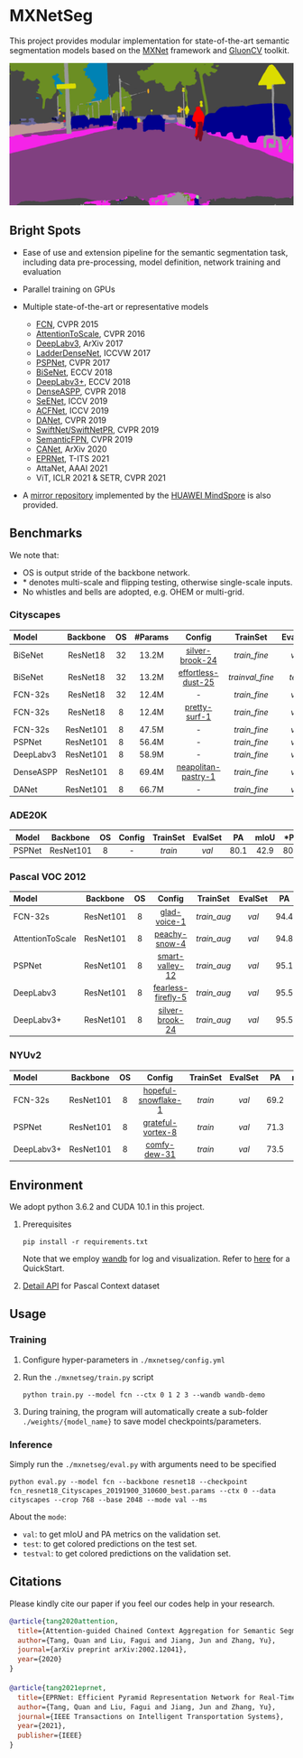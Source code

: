 # MXNetSeg

This project provides modular implementation for state-of-the-art semantic segmentation models based on the [MXNet](https://github.com/apache/incubator-mxnet) framework and [GluonCV](https://github.com/dmlc/gluon-cv) toolkit.

![](./demo/demo_citys.png)

## Bright Spots

- Ease of use and extension pipeline for the semantic segmentation task, including data pre-processing, model definition, network training and evaluation

- Parallel training on GPUs

- Multiple state-of-the-art or representative models

  - [FCN](https://www.cv-foundation.org/openaccess/content_cvpr_2015/papers/Long_Fully_Convolutional_Networks_2015_CVPR_paper.pdf), CVPR 2015
  - [AttentionToScale](http://openaccess.thecvf.com/content_cvpr_2016/papers/Chen_Attention_to_Scale_CVPR_2016_paper.pdf), CVPR 2016
  - [DeepLabv3](https://arxiv.org/pdf/1706.05587), ArXiv 2017
  - [LadderDenseNet](http://openaccess.thecvf.com/content_ICCV_2017_workshops/papers/w3/Kreso_Ladder-Style_DenseNets_for_ICCV_2017_paper.pdf), ICCVW 2017
  - [PSPNet](http://openaccess.thecvf.com/content_cvpr_2017/papers/Zhao_Pyramid_Scene_Parsing_CVPR_2017_paper.pdf), CVPR 2017
  - [BiSeNet](http://openaccess.thecvf.com/content_ECCV_2018/papers/Changqian_Yu_BiSeNet_Bilateral_Segmentation_ECCV_2018_paper.pdf), ECCV 2018
  - [DeepLabv3+](http://openaccess.thecvf.com/content_ECCV_2018/papers/Liang-Chieh_Chen_Encoder-Decoder_with_Atrous_ECCV_2018_paper.pdf), ECCV 2018
  - [DenseASPP](http://openaccess.thecvf.com/content_cvpr_2018/papers/Yang_DenseASPP_for_Semantic_CVPR_2018_paper.pdf), CVPR 2018
  - [SeENet](http://openaccess.thecvf.com/content_ICCV_2019/papers/Pang_Towards_Bridging_Semantic_Gap_to_Improve_Semantic_Segmentation_ICCV_2019_paper.pdf), ICCV 2019
  - [ACFNet](https://openaccess.thecvf.com/content_ICCV_2019/papers/Zhang_ACFNet_Attentional_Class_Feature_Network_for_Semantic_Segmentation_ICCV_2019_paper.pdf), ICCV 2019
  - [DANet](https://openaccess.thecvf.com/content_CVPR_2019/papers/Fu_Dual_Attention_Network_for_Scene_Segmentation_CVPR_2019_paper.pdf), CVPR 2019
  - [SwiftNet/SwiftNetPR](http://openaccess.thecvf.com/content_CVPR_2019/papers/Orsic_In_Defense_of_Pre-Trained_ImageNet_Architectures_for_Real-Time_Semantic_Segmentation_CVPR_2019_paper.pdf), CVPR 2019
  - [SemanticFPN](https://openaccess.thecvf.com/content_CVPR_2019/papers/Kirillov_Panoptic_Feature_Pyramid_Networks_CVPR_2019_paper.pdf), CVPR 2019
  - [CANet](https://arxiv.org/abs/2002.12041v1), ArXiv 2020
  - [EPRNet](https://ieeexplore.ieee.org/stamp/stamp.jsp?tp=&arnumber=9384352), T-ITS 2021
  - AttaNet, AAAI 2021
  - ViT, ICLR 2021 & SETR, CVPR 2021
- A [mirror repository](https://github.com/BebDong/MindSeg) implemented by the [HUAWEI MindSpore](https://www.mindspore.cn/en) is also provided.

## Benchmarks

We note that:

- OS is output stride of the backbone network.
- \* denotes multi-scale and flipping testing, otherwise single-scale inputs.
- No whistles and bells are adopted, e.g. OHEM or multi-grid.

### Cityscapes

| Model     | Backbone  |  OS  | #Params |                          Config                           |    TrainSet     | EvalSet | mIoU | \*mIoU |
| :-------- | :-------: | :--: | :-----: | :-------------------------------------------------------: | :-------------: | :-----: | :--: | :----: |
| BiSeNet   | ResNet18  |  32  |  13.2M  |     [silver-brook-24](./configs/silver-brook-24.yaml)     |  *train_fine*   |  *val*  | 71.6 |  74.7  |
| BiSeNet   | ResNet18  |  32  |  13.2M  |  [effortless-dust-25](./configs/effortless-dust-25.yaml)  | *trainval_fine* | *test*  |  -   |  74.8  |
| FCN-32s   | ResNet18  |  32  |  12.4M  |                             -                             |  *train_fine*   |  *val*  | 64.9 |  68.1  |
| FCN-32s   | ResNet18  |  8   |  12.4M  |       [pretty-surf-1](./configs/pretty-surf-1.yaml)       |  *train_fine*   |  *val*  | 68.3 |  69.9  |
| FCN-32s   | ResNet101 |  8   |  47.5M  |                             -                             |  *train_fine*   |  *val*  | 74.5 |   -    |
| PSPNet    | ResNet101 |  8   |  56.4M  |                             -                             |  *train_fine*   |  *val*  | 78.2 |  79.5  |
| DeepLabv3 | ResNet101 |  8   |  58.9M  |                             -                             |  *train_fine*   |  *val*  | 79.3 |  80.0  |
| DenseASPP | ResNet101 |  8   |  69.4M  | [neapolitan-pastry-1](./configs/neapolitan-pastry-1.yaml) |  *train_fine*   |  *val*  | 78.7 |  79.8  |
| DANet     | ResNet101 |  8   |  66.7M  |                             -                             |  *train_fine*   |  *val*  | 79.7 |  80.9  |

### ADE20K

| Model  | Backbone  |  OS  | Config | TrainSet | EvalSet |  PA  | mIoU | \*PA | \*mIoU |
| :----: | :-------: | :--: | :----: | :------: | :-----: | :--: | :--: | :--: | :----: |
| PSPNet | ResNet101 |  8   |   -    | *train*  |  *val*  | 80.1 | 42.9 | 80.9 |  43.7  |

### Pascal VOC 2012

| Model            | Backbone  |  OS  |                         Config                          |  TrainSet   | EvalSet |  PA  | mIoU | \*PA | \*mIoU |
| :--------------- | :-------: | :--: | :-----------------------------------------------------: | :---------: | :-----: | :--: | :--: | :--: | :----: |
| FCN-32s          | ResNet101 |  8   |       [glad-voice-1](./configs/glad-voice-1.yaml)       | *train_aug* |  *val*  | 94.4 | 74.6 | 94.5 |  75.0  |
| AttentionToScale | ResNet101 |  8   |      [peachy-snow-4](./configs/peachy-snow-4.yaml)      | *train_aug* |  *val*  | 94.8 | 77.1 |  -   |   -    |
| PSPNet           | ResNet101 |  8   |    [smart-valley-12](./configs/smart-valley-12.yaml)    | *train_aug* |  *val*  | 95.1 | 78.1 | 95.3 |  78.5  |
| DeepLabv3        | ResNet101 |  8   | [fearless-firefly-5](./configs/fearless-firefly-5.yaml) | *train_aug* |  *val*  | 95.5 | 80.1 | 95.6 |  80.4  |
| DeepLabv3+       | ResNet101 |  8   |    [silver-brook-24](./configs/silver-brook-24.yaml)    | *train_aug* |  *val*  | 95.5 | 79.9 | 95.6 |  80.1  |

### NYUv2

| Model      | Backbone  |  OS  |                          Config                           | TrainSet | EvalSet |  PA  | mIoU | *PA  | *mIoU |
| :--------- | :-------: | :--: | :-------------------------------------------------------: | :------: | :-----: | :--: | :--: | :--: | :---: |
| FCN-32s    | ResNet101 |  8   | [hopeful-snowflake-1](./configs/hopeful-snowflake-1.yaml) | *train*  |  *val*  | 69.2 | 39.7 | 70.2 | 41.0  |
| PSPNet     | ResNet101 |  8   |   [grateful-vortex-8](./configs/grateful-vortex-8.yaml)   | *train*  |  *val*  | 71.3 | 43.0 | 71.9 | 43.6  |
| DeepLabv3+ | ResNet101 |  8   |        [comfy-dew-31](./configs/comfy-dew-31.yaml)        | *train*  |  *val*  | 73.5 | 46.0 | 74.3 | 47.2  |

## Environment

We adopt python 3.6.2 and CUDA 10.1 in this project.

1. Prerequisites

   ```shell
   pip install -r requirements.txt
   ```

   Note that we employ [wandb](https://github.com/wandb/client) for log and visualization. Refer to [here](https://docs.wandb.ai/quickstart) for a QuickStart.

2. [Detail API](https://github.com/zhanghang1989/detail-api) for Pascal Context dataset

## Usage

### Training

1. Configure hyper-parameters in `./mxnetseg/config.yml`

2. Run the `./mxnetseg/train.py` script

   ```shell
   python train.py --model fcn --ctx 0 1 2 3 --wandb wandb-demo
   ```

3. During training, the program will automatically create a sub-folder `./weights/{model_name}`  to save model checkpoints/parameters.

### Inference

Simply run the `./mxnetseg/eval.py` with arguments need to be specified

```shell
python eval.py --model fcn --backbone resnet18 --checkpoint fcn_resnet18_Cityscapes_20191900_310600_best.params --ctx 0 --data cityscapes --crop 768 --base 2048 --mode val --ms
```

About the `mode`:

- `val`: to get mIoU and PA metrics on the validation set.
- `test`: to get colored predictions on the test set.
- `testval`: to get colored predictions on the validation set.

## Citations

Please kindly cite our paper if you feel our codes help in your research.

```BibTex
@article{tang2020attention,
  title={Attention-guided Chained Context Aggregation for Semantic Segmentation},
  author={Tang, Quan and Liu, Fagui and Jiang, Jun and Zhang, Yu},
  journal={arXiv preprint arXiv:2002.12041},
  year={2020}
}

@article{tang2021eprnet,
  title={EPRNet: Efficient Pyramid Representation Network for Real-Time Street Scene Segmentation},
  author={Tang, Quan and Liu, Fagui and Jiang, Jun and Zhang, Yu},
  journal={IEEE Transactions on Intelligent Transportation Systems},
  year={2021},
  publisher={IEEE}
}
```

